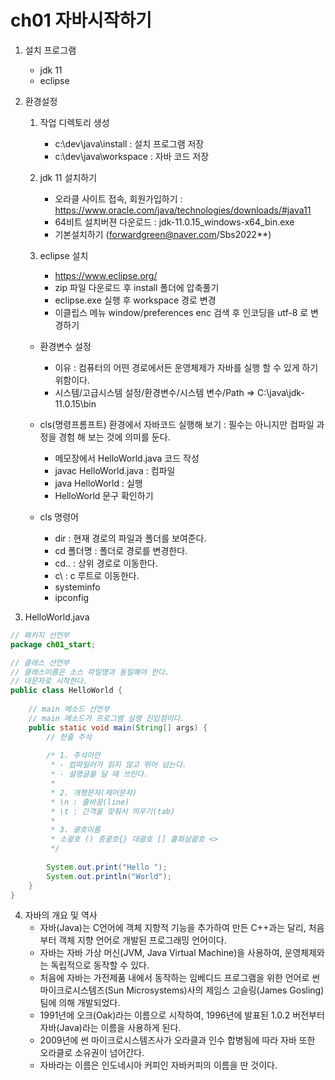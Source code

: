 # ch01 자바시작하기

1. 설치 프로그램 
	- jdk 11
	- eclipse

2. 환경설정
	1) 작업 디렉토리 생성
		- c:\dev\java\install	: 설치 프로그램 저장
		- c:\dev\java\workspace	: 자바 코드 저장
								
	2) jdk 11 설치하기
		- 오라클 사이트 접속, 회원가입하기 : https://www.oracle.com/java/technologies/downloads/#java11
		- 64비트 설치버젼 다운로드 : jdk-11.0.15_windows-x64_bin.exe
		- 기본설치하기 (forwardgreen@naver.com/Sbs2022**)
		
	3) eclipse 설치
		- https://www.eclipse.org/ 
		- zip 파일 다운로드 후 install 폴더에 압축풀기
		- eclipse.exe 실행 후 workspace 경로 변경
		- 이클립스 메뉴 window/preferences enc 검색 후 인코딩을 utf-8 로 변경하기

	* 환경변수 설정
		- 이유 : 컴퓨터의 어떤 경로에서든 운영체제가 자바를 실행 할 수 있게 하기 위함이다.
		- 시스템/고급시스템 설정/환경변수/시스템 변수/Path => C:\java\jdk-11.0.15\bin
		
	* cls(명령프롬프트) 환경에서 자바코드 실행해 보기 : 필수는 아니지만 컴파일 과정을 경험 해 보는 것에 의미를 둔다.
		- 메모장에서 HelloWorld.java 코드 작성
		- javac HelloWorld.java : 컴파일 
		- java HelloWorld : 실행
		- HelloWorld 문구 확인하기
	* cls 명령어 
		- dir : 현재 경로의 파일과 폴더를 보여준다.
		- cd 폴더명 : 폴더로 경로를 변경한다.
		- cd.. : 상위 경로로 이동한다.
		- c\ : c 루트로 이동한다.
		- systeminfo
		- ipconfig
		
3. HelloWorld.java 
```java
// 패키지 선언부
package ch01_start;

// 클래스 선언부
// 클래스이름은 소스 파일명과 동일해야 한다.
// 대문자로 시작한다.
public class HelloWorld {
	
	// main 메소드 선언부
	// main 메소드가 프로그램 실행 진입점이다.
	public static void main(String[] args) {
		// 한줄 주석
		
		/* 1. 주석이란
		 * - 컴파일러가 읽지 않고 뛰어 넘는다.
		 * - 설명글을 달 때 쓰인다.
		 * 
		 * 2. 개행문자(제어문자)
		 * \n : 줄바꿈(line)
		 * \t : 간격을 맞춰서 띄우기(tab)
		 * 
		 * 3. 괄호이름
		 * 소괄호 () 중괄호{} 대괄호 [] 홑화살괄호 <>
		 */
		
		System.out.print("Hello ");  
		System.out.println("World"); 
	}
}
```

4. 자바의 개요 및 역사
	- 자바(Java)는 C언어에 객체 지향적 기능을 추가하여 만든 C++과는 달리, 처음부터 객체 지향 언어로 개발된 프로그래밍 언어이다.
	- 자바는 자바 가상 머신(JVM, Java Virtual Machine)을 사용하여, 운영체제와는 독립적으로 동작할 수 있다.
	- 처음에 자바는 가전제품 내에서 동작하는 임베디드 프로그램을 위한 언어로 썬 마이크로시스템즈(Sun Microsystems)사의 제임스 고슬링(James Gosling) 팀에 의해 개발되었다.
	- 1991년에 오크(Oak)라는 이름으로 시작하여, 1996년에 발표된 1.0.2 버전부터 자바(Java)라는 이름을 사용하게 된다.
	- 2009년에 썬 마이크로시스템즈사가 오라클과 인수 합병됨에 따라 자바 또한 오라클로 소유권이 넘어간다.
	- 자바라는 이름은 인도네시아 커피인 자바커피의 이름을 딴 것이다.
